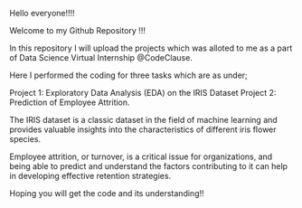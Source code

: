 Hello everyone!!!!

Welcome to my Github Repository !!!

In this repository I will upload the projects which was alloted to me as a part of Data Science Virtual Internship @CodeClause.

Here I performed the coding for three tasks which are as under;

Project 1: Exploratory Data Analysis (EDA) on the IRIS Dataset 
Project 2: Prediction of Employee Attrition.

The IRIS dataset is a classic dataset in the field of machine learning and provides valuable insights into the characteristics of different iris flower species.

Employee attrition, or turnover, is a critical issue for organizations, and being able to predict and understand the factors contributing to it can help in developing effective retention strategies.

Hoping you will get the code and its understanding!!
